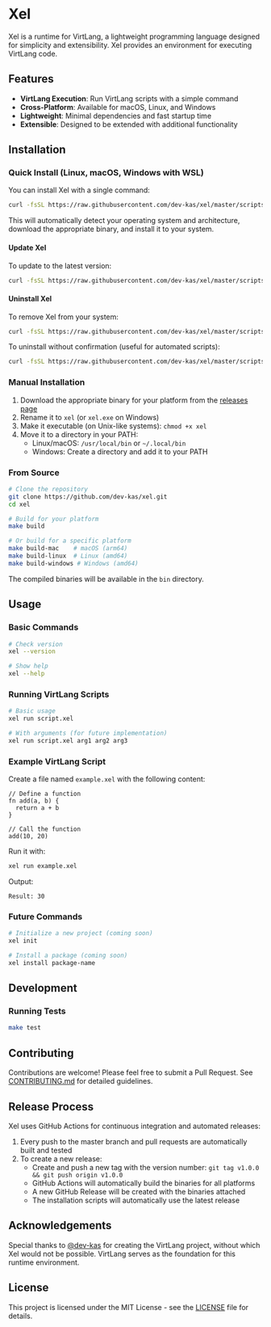 # Xel

Xel is a runtime for VirtLang, a lightweight programming language designed for simplicity and extensibility. Xel provides an environment for executing VirtLang code.

## Features

- **VirtLang Execution**: Run VirtLang scripts with a simple command
- **Cross-Platform**: Available for macOS, Linux, and Windows
- **Lightweight**: Minimal dependencies and fast startup time
- **Extensible**: Designed to be extended with additional functionality

## Installation

### Quick Install (Linux, macOS, Windows with WSL)

You can install Xel with a single command:

```bash
curl -fsSL https://raw.githubusercontent.com/dev-kas/xel/master/scripts/install.sh | sh
```

This will automatically detect your operating system and architecture, download the appropriate binary, and install it to your system.

#### Update Xel

To update to the latest version:

```bash
curl -fsSL https://raw.githubusercontent.com/dev-kas/xel/master/scripts/update.sh | sh
```

#### Uninstall Xel

To remove Xel from your system:

```bash
curl -fsSL https://raw.githubusercontent.com/dev-kas/xel/master/scripts/uninstall.sh | sh
```

To uninstall without confirmation (useful for automated scripts):

```bash
curl -fsSL https://raw.githubusercontent.com/dev-kas/xel/master/scripts/uninstall.sh | sh -s -- -y
```

### Manual Installation

1. Download the appropriate binary for your platform from the [releases page](https://github.com/dev-kas/xel/releases/latest)
2. Rename it to `xel` (or `xel.exe` on Windows)
3. Make it executable (on Unix-like systems): `chmod +x xel`
4. Move it to a directory in your PATH:
   - Linux/macOS: `/usr/local/bin` or `~/.local/bin`
   - Windows: Create a directory and add it to your PATH

### From Source

```bash
# Clone the repository
git clone https://github.com/dev-kas/xel.git
cd xel

# Build for your platform
make build

# Or build for a specific platform
make build-mac    # macOS (arm64)
make build-linux  # Linux (amd64)
make build-windows # Windows (amd64)
```

The compiled binaries will be available in the `bin` directory.

## Usage

### Basic Commands

```bash
# Check version
xel --version

# Show help
xel --help
```

### Running VirtLang Scripts

```bash
# Basic usage
xel run script.xel

# With arguments (for future implementation)
xel run script.xel arg1 arg2 arg3
```

### Example VirtLang Script

Create a file named `example.xel` with the following content:

```
// Define a function
fn add(a, b) {
  return a + b
}

// Call the function
add(10, 20)
```

Run it with:

```bash
xel run example.xel
```

Output:
```
Result: 30
```

### Future Commands

```bash
# Initialize a new project (coming soon)
xel init

# Install a package (coming soon)
xel install package-name
```

## Development

### Running Tests

```bash
make test
```

## Contributing

Contributions are welcome! Please feel free to submit a Pull Request. See [CONTRIBUTING.md](CONTRIBUTING.md) for detailed guidelines.

## Release Process

Xel uses GitHub Actions for continuous integration and automated releases:

1. Every push to the master branch and pull requests are automatically built and tested
2. To create a new release:
   - Create and push a new tag with the version number: `git tag v1.0.0 && git push origin v1.0.0`
   - GitHub Actions will automatically build the binaries for all platforms
   - A new GitHub Release will be created with the binaries attached
   - The installation scripts will automatically use the latest release

## Acknowledgements

Special thanks to [@dev-kas](https://github.com/dev-kas) for creating the VirtLang project, without which Xel would not be possible. VirtLang serves as the foundation for this runtime environment.

## License

This project is licensed under the MIT License - see the [LICENSE](LICENSE) file for details.